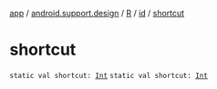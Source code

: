 [app](../../../index.md) / [android.support.design](../../index.md) / [R](../index.md) / [id](index.md) / [shortcut](.)

# shortcut

`static val shortcut: `[`Int`](https://kotlinlang.org/api/latest/jvm/stdlib/kotlin/-int/index.html)
`static val shortcut: `[`Int`](https://kotlinlang.org/api/latest/jvm/stdlib/kotlin/-int/index.html)
